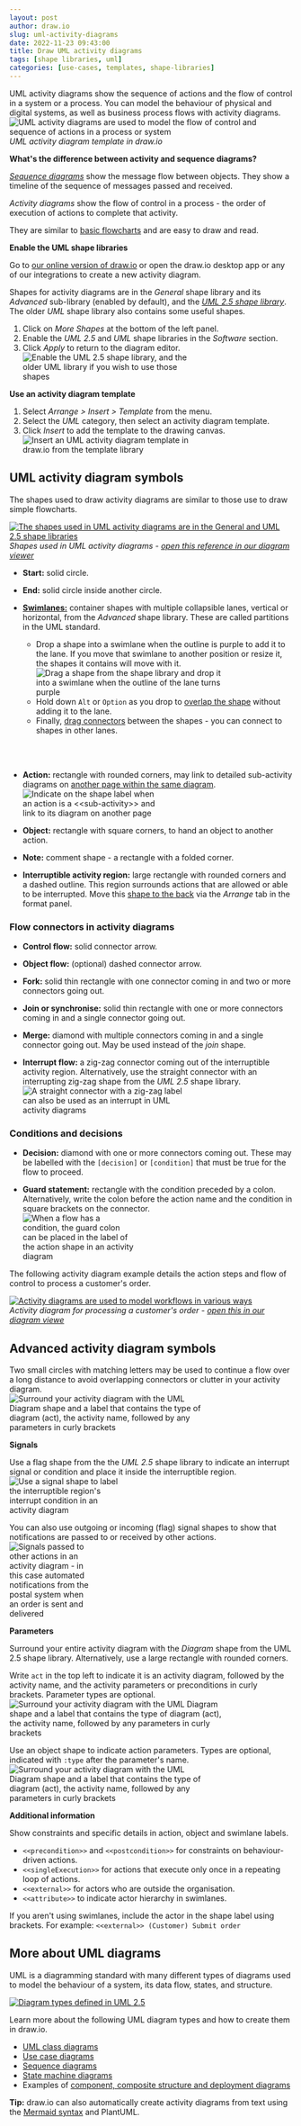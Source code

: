 ```yaml
---
layout: post
author: draw.io
slug: uml-activity-diagrams
date: 2022-11-23 09:43:00
title: Draw UML activity diagrams
tags: [shape libraries, uml]
categories: [use-cases, templates, shape-libraries]
---
```


UML activity diagrams show the sequence of actions and the flow of control in a system or a process. You can model the behaviour of physical and digital systems, as well as business process flows with activity diagrams.
<br /><img src="/assets/img/blog/uml-activity-diagram-template.png" style="width=100%;max-width:500px;height:auto;" alt="UML activity diagrams are used to model the flow of control and sequence of actions in a process or system">
<br />_UML activity diagram template in draw.io_

**What's the difference between activity and sequence diagrams?**

[_Sequence diagrams_](/blog/sequence-diagrams.html) show the message flow between objects. They show a timeline of the sequence of messages passed and received.

_Activity diagrams_ show the flow of control in a process - the order of execution of actions to complete that activity. 

They are similar to [basic flowcharts](/doc/getting-started-basic-flow-chart.html) and are easy to draw and read. 

**Enable the UML shape libraries**

Go to [our online version of draw.io](https://app.diagrams.net) or open the draw.io desktop app or any of our integrations to create a new activity diagram.

Shapes for activity diagrams are in the _General_ shape library and its _Advanced_ sub-library (enabled by default), and the [_UML 2.5 shape library_](/blog/uml-2-5.html). The older _UML_ shape library also contains some useful shapes.

1. Click on _More Shapes_ at the bottom of the left panel.
2. Enable the _UML 2.5_ and _UML_ shape libraries in the _Software_ section.
3. Click _Apply_ to return to the diagram editor. 
<br /><img src="/assets/img/blog/uml-2-5-shape-library-enable.png" style="width=100%;max-width:300px;height:auto;" alt="Enable the UML 2.5 shape library, and the older UML library if you wish to use those shapes">

**Use an activity diagram template** 
1. Select _Arrange > Insert > Template_ from the menu.
2. Select the _UML_ category, then select an activity diagram template. 
3. Click _Insert_ to add the template to the drawing canvas.
<br /><img src="/assets/img/blog/activity-diagram-template.png" style="width=100%;max-width:300px;height:auto;" alt="Insert an UML activity diagram template in draw.io from the template library">

## UML activity diagram symbols

The shapes used to draw activity diagrams are similar to those use to draw simple flowcharts.

[<img src="/assets/img/blog/uml-activity-diagram-shapes.png" style="width=100%;max-width:500px;height:auto;" alt="The shapes used in UML activity diagrams are in the General and UML 2.5 shape libraries">](https://viewer.diagrams.net/?lightbox=1&highlight=0000ff&edit=_blank&page=1&layers=1&nav=1&title=#Uhttps%3A%2F%2Fraw.githubusercontent.com%2Fjgraph%2Fdrawio-diagrams%2Fdev%2Fexamples%2Fuml-activity-example.drawio)
<br />_Shapes used in UML activity diagrams - [open this reference in our diagram viewer](https://viewer.diagrams.net/?lightbox=1&highlight=0000ff&edit=_blank&page=1&layers=1&nav=1&title=#Uhttps%3A%2F%2Fraw.githubusercontent.com%2Fjgraph%2Fdrawio-diagrams%2Fdev%2Fexamples%2Fuml-activity-example.drawio)_

* **Start:** solid circle.
  
* **End:** solid circle inside another circle.
  
* [**Swimlanes:**](/blog/swimlane-diagrams.html) container shapes with multiple collapsible lanes, vertical or horizontal, from the _Advanced_ shape library. These are called partitions in the UML standard. 
 
  * Drop a shape into a swimlane when the outline is purple to add it to the lane. If you move that swimlane to another position or resize it, the shapes it contains will move with it. 
<br /><img src="/assets/img/blog/activity-diagram-swimlane-drop-shape.png" style="width=100%;max-width:350px;height:auto;" alt="Drag a shape from the shape library and drop it into a swimlane when the outline of the lane turns purple">
  * Hold down ``Alt`` or ``Option`` as you drop to [overlap the shape](/doc/faq/shapes-overlap.html) without adding it to the lane. 
  * Finally, [drag connectors](/doc/faq/connectors.html) between the shapes - you can connect to shapes in other lanes. 
<br />
<br />

* **Action:** rectangle with rounded corners, may link to detailed sub-activity diagrams on [another page within the same diagram](/blog/multiple-page-diagrams.html).
<br /><img src="/assets/img/blog/activity-diagram-subactivity-link.png" style="width=100%;max-width:250px;height:auto;" alt="Indicate on the shape label when an action is a <<sub-activity>> and link to its diagram on another page">
  
* **Object:** rectangle with square corners, to hand an object to another action.
  
* **Note:** comment shape - a rectangle with a folded corner.

* **Interruptible activity region:** large rectangle with rounded corners and a dashed outline. This region surrounds actions that are allowed or able to be interrupted. Move this [shape to the back](/blog/move-shapes-forwards-backwards.html) via the _Arrange_ tab in the format panel. 


### Flow connectors in activity diagrams
  
* **Control flow:** solid connector arrow. 
  
* **Object flow:** (optional) dashed connector arrow. 
  
* **Fork:** solid thin rectangle with one connector coming in and two or more connectors going out.
  
* **Join or synchronise:** solid thin rectangle with one or more connectors coming in and a single connector going out.
  
* **Merge:** diamond with multiple connectors coming in and a single connector going out. May be used instead of the _join_ shape.

* **Interrupt flow:** a zig-zag connector coming out of the interruptible activity region. Alternatively, use the straight connector with an interrupting zig-zag shape from the _UML 2.5_ shape library. 
<br /><img src="/assets/img/blog/activity-diagram-interrupting-straight-edge.png" style="width=100%;max-width:300px;height:auto;" alt="A straight connector with a zig-zag label can also be used as an interrupt in UML activity diagrams">

### Conditions and decisions

* **Decision:** diamond with one or more connectors coming out. These may be labelled with the ``[decision]`` or ``[condition]`` that must be true for the flow to proceed.

* **Guard statement:** rectangle with the condition preceded by a colon. Alternatively, write the colon before the action name and the condition in square brackets on the connector.
<br /><img src="/assets/img/blog/activity-diagram-guard-action.png" style="width=100%;max-width:200px;height:auto;" alt="When a flow has a condition, the guard colon can be placed in the label of the action shape in an activity diagram">

The following activity diagram example details the action steps and flow of control to process a customer's order.

[<img src="/assets/img/blog/uml-2-5-activity-diagram-example.png" style="width=100%;max-width:500px;height:auto;" alt="Activity diagrams are used to model workflows in various ways">](https://viewer.diagrams.net/?lightbox=1&highlight=0000ff&edit=_blank&page=0&layers=1&nav=1&title=#Uhttps%3A%2F%2Fraw.githubusercontent.com%2Fjgraph%2Fdrawio-diagrams%2Fdev%2Fexamples%2Fuml-activity-example.drawio)
<br />_Activity diagram for processing a customer's order - [open this in our diagram viewe](https://viewer.diagrams.net/?lightbox=1&highlight=0000ff&edit=_blank&page=0&layers=1&nav=1&title=#Uhttps%3A%2F%2Fraw.githubusercontent.com%2Fjgraph%2Fdrawio-diagrams%2Fdev%2Fexamples%2Fuml-activity-example.drawio)_

## Advanced activity diagram symbols

Two small circles with matching letters may be used to continue a flow over a long distance to avoid overlapping connectors or clutter in your activity diagram.
<br /><img src="/assets/img/blog/activity-diagram-connect-actions.png" style="width=100%;max-width:350px;height:auto;" alt="Surround your activity diagram with the UML Diagram shape and a label that contains the type of diagram (act), the activity name, followed by any parameters in curly brackets">

**Signals**

Use a flag shape from the the _UML 2.5_ shape library to indicate an interrupt signal or condition and place it inside the interruptible region.
<br /><img src="/assets/img/blog/activity-diagram-signals-interrupt.png" style="width=100%;max-width:200px;height:auto;" alt="Use a signal shape to label the interruptible region's interrupt condition in an activity diagram">

You can also use outgoing or incoming (flag) signal shapes to show that notifications are passed to or received by other actions.
<br /><img src="/assets/img/blog/activity-diagram-signals.png" style="width=100%;max-width:150px;height:auto;" alt="Signals passed to other actions in an activity diagram - in this case automated notifications from the postal system when an order is sent and delivered"> 


**Parameters**

Surround your entire activity diagram with the _Diagram_ shape from the UML 2.5 shape library. Alternatively, use a large rectangle with rounded corners. 

Write ``act`` in the top left to indicate it is an activity diagram, followed by the activity name, and the activity parameters or preconditions in curly brackets. Parameter types are optional. 
<br /><img src="/assets/img/blog/activity-diagram-containing-shape.png" style="width=100%;max-width:400px;height:auto;" alt="Surround your activity diagram with the UML Diagram shape and a label that contains the type of diagram (act), the activity name, followed by any parameters in curly brackets">

Use an object shape to indicate action parameters. Types are optional, indicated with ``:type`` after the parameter's name.
<br /><img src="/assets/img/blog/activity-diagram-parameters.png" style="width=100%;max-width:350px;height:auto;" alt="Surround your activity diagram with the UML Diagram shape and a label that contains the type of diagram (act), the activity name, followed by any parameters in curly brackets">

**Additional information**

Show constraints and specific details in action, object and swimlane labels.

* ``<<precondition>>`` and ``<<postcondition>>`` for constraints on behaviour-driven actions.
* ``<<singleExecution>>`` for actions that execute only once in a repeating loop of actions.
* ``<<external>>`` for actors who are outside the organisation. 
* ``<<attribute>>`` to indicate actor hierarchy in swimlanes.

If you aren't using swimlanes, include the actor in the shape label using brackets. For example: ``<<external>> (Customer) Submit order``

## More about UML diagrams

UML is a diagramming standard with many different types of diagrams used to model the behaviour of a system, its data flow, states, and structure.

[<img src="/assets/img/blog/uml-2-5-diagram-overview.png" style="max-width:100%;height:auto;" alt="Diagram types defined in UML 2.5">](https://app.diagrams.net/?lightbox=1&highlight=0000ff&edit=_blank&layers=1&nav=1&title=#Uhttps%3A%2F%2Fraw.githubusercontent.com%2Fjgraph%2Fdrawio-diagrams%2Fdev%2Fexamples%2Fconcept-map-uml-diagrams-overview.drawio)

Learn more about the following UML diagram types and how to create them in draw.io.

* [UML class diagrams](/blog/uml-class-diagrams.html)
* [Use case diagrams](/blog/uml-use-case-diagrams.html)
* [Sequence diagrams](/blog/sequence-diagrams.html)
* [State machine diagrams](/blog/uml-state-diagrams.html)
* Examples of [component, composite structure and deployment diagrams](/blog/uml-2-5.html#example-uml-diagrams)

**Tip:** draw.io can also automatically create activity diagrams from text using the [Mermaid syntax](/blog/mermaid-diagrams.html) and PlantUML.